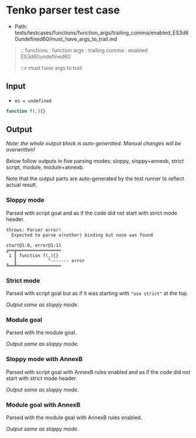 # Tenko parser test case

- Path: tests/testcases/functions/function_args/trailing_comma/enabled_ES3d60undefined60/must_have_args_to_trail.md

> :: functions : function args : trailing comma : enabled ES3d60undefined60
>
> ::> must have args to trail

## Input

- `es = undefined`

`````js
function f(,){}
`````

## Output

_Note: the whole output block is auto-generated. Manual changes will be overwritten!_

Below follow outputs in five parsing modes: sloppy, sloppy+annexb, strict script, module, module+annexb.

Note that the output parts are auto-generated by the test runner to reflect actual result.

### Sloppy mode

Parsed with script goal and as if the code did not start with strict mode header.

`````
throws: Parser error!
  Expected to parse a(nother) binding but none was found

start@1:0, error@1:11
╔══╦═════════════════
 1 ║ function f(,){}
   ║            ^------- error
╚══╩═════════════════

`````

### Strict mode

Parsed with script goal but as if it was starting with `"use strict"` at the top.

_Output same as sloppy mode._

### Module goal

Parsed with the module goal.

_Output same as sloppy mode._

### Sloppy mode with AnnexB

Parsed with script goal with AnnexB rules enabled and as if the code did not start with strict mode header.

_Output same as sloppy mode._

### Module goal with AnnexB

Parsed with the module goal with AnnexB rules enabled.

_Output same as sloppy mode._
